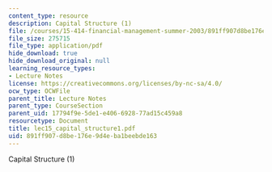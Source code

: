 ```yaml
---
content_type: resource
description: Capital Structure (1)
file: /courses/15-414-financial-management-summer-2003/891ff907d8be176e9d4eba1beebde163_lec15_capital_structure1.pdf
file_size: 275715
file_type: application/pdf
hide_download: true
hide_download_original: null
learning_resource_types:
- Lecture Notes
license: https://creativecommons.org/licenses/by-nc-sa/4.0/
ocw_type: OCWFile
parent_title: Lecture Notes
parent_type: CourseSection
parent_uid: 17794f9e-5de1-e406-6928-77ad15c459a8
resourcetype: Document
title: lec15_capital_structure1.pdf
uid: 891ff907-d8be-176e-9d4e-ba1beebde163
---
```

Capital Structure (1)